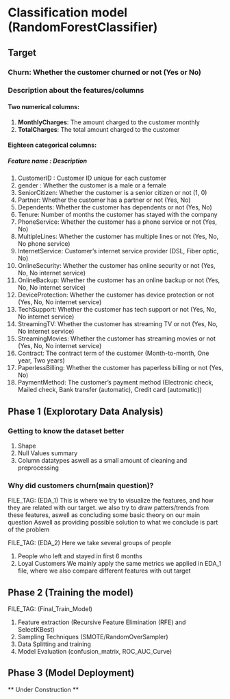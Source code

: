 # Classification model (RandomForestClassifier)

## Target
### Churn: Whether the customer churned or not (Yes or No)

### Description about the features/columns
#### Two numerical columns:
1. **MonthlyCharges**: The amount charged to the customer monthly
2. **TotalCharges**: The total amount charged to the customer

#### Eighteen categorical columns:
##### Feature name : Description
1. CustomerID : Customer ID unique for each customer
2. gender : Whether the customer is a male or a female
3. SeniorCitizen: Whether the customer is a senior citizen or not (1, 0)
4. Partner: Whether the customer has a partner or not (Yes, No)
5. Dependents: Whether the customer has dependents or not (Yes, No)
6. Tenure: Number of months the customer has stayed with the company
7. PhoneService: Whether the customer has a phone service or not (Yes, No)
8. MultipleLines: Whether the customer has multiple lines or not (Yes, No, No phone service)
9. InternetService: Customer’s internet service provider (DSL, Fiber optic, No)
10. OnlineSecurity: Whether the customer has online security or not (Yes, No, No internet service)
11. OnlineBackup: Whether the customer has an online backup or not (Yes, No, No internet service)
12. DeviceProtection: Whether the customer has device protection or not (Yes, No, No internet service)
13. TechSupport: Whether the customer has tech support or not (Yes, No, No internet service)
14. StreamingTV: Whether the customer has streaming TV or not (Yes, No, No internet service)
15. StreamingMovies: Whether the customer has streaming movies or not (Yes, No, No internet service)
16. Contract: The contract term of the customer (Month-to-month, One year, Two years)
17. PaperlessBilling: Whether the customer has paperless billing or not (Yes, No)
18. PaymentMethod: The customer’s payment method (Electronic check, Mailed check, Bank transfer (automatic), Credit card (automatic))



## Phase 1 (Explorotary Data Analysis)
### Getting to know the dataset better
1) Shape
2) Null Values summary
3) Column datatypes
aswell as a small amount of cleaning and preprocessing

### Why did customers churn(main question)?
FILE_TAG: (EDA_1)
This is where we try to visualize the features, and how they are related with our target.
we also try to draw patters/trends from these features, aswell as concluding some basic theory on our main question 
Aswell as providing possible solution to what we conclude is part of the problem

FILE_TAG: (EDA_2)
Here we take several groups of people
1. People who left and stayed in first 6 months
2. Loyal Customers
We mainly apply the same metrics we applied in EDA_1 file, where we also compare different features with out target

## Phase 2 (Training the model)
FILE_TAG: (Final_Train_Model)
1) Feature extraction (Recursive Feature Elimination (RFE) and SelectKBest)
2) Sampling Techniques (SMOTE/RandomOverSampler)
3) Data Splitting and training
4) Model Evaluation (confusion_matrix, ROC_AUC_Curve)


## Phase 3 (Model Deployment) 
** Under Construction **

